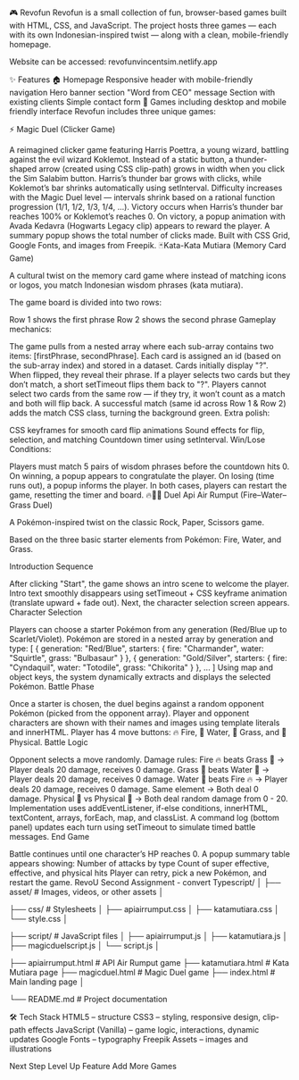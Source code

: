 🎮 Revofun
Revofun is a small collection of fun, browser-based games built with HTML, CSS, and JavaScript.
The project hosts three games — each with its own Indonesian-inspired twist — along with a clean, mobile-friendly homepage.

Website can be accessed: revofunvincentsim.netlify.app


✨ Features
🏠 Homepage
Responsive header with mobile-friendly navigation
Hero banner section
"Word from CEO" message
Section with existing clients
Simple contact form
🎲 Games including desktop and mobile friendly interface
Revofun includes three unique games:

⚡ Magic Duel (Clicker Game)

A reimagined clicker game featuring Harris Poettra, a young wizard, battling against the evil wizard Koklemot.
Instead of a static button, a thunder-shaped arrow (created using CSS clip-path) grows in width when you click the Sim Salabim button.
Harris’s thunder bar grows with clicks, while Koklemot’s bar shrinks automatically using setInterval.
Difficulty increases with the Magic Duel level — intervals shrink based on a rational function progression (1/1, 1/2, 1/3, 1/4, ...).
Victory occurs when Harris’s thunder bar reaches 100% or Koklemot’s reaches 0.
On victory, a popup animation with Avada Kedavra (Hogwarts Legacy clip) appears to reward the player.
A summary popup shows the total number of clicks made.
Built with CSS Grid, Google Fonts, and images from Freepik.
🃏Kata-Kata Mutiara (Memory Card Game)

A cultural twist on the memory card game where instead of matching icons or logos, you match Indonesian wisdom phrases (kata mutiara).

The game board is divided into two rows:

Row 1 shows the first phrase
Row 2 shows the second phrase
Gameplay mechanics:

The game pulls from a nested array where each sub-array contains two items: [firstPhrase, secondPhrase].
Each card is assigned an id (based on the sub-array index) and stored in a dataset.
Cards initially display "?". When flipped, they reveal their phrase.
If a player selects two cards but they don’t match, a short setTimeout flips them back to "?".
Players cannot select two cards from the same row — if they try, it won’t count as a match and both will flip back.
A successful match (same id across Row 1 & Row 2) adds the match CSS class, turning the background green.
Extra polish:

CSS keyframes for smooth card flip animations
Sound effects for flip, selection, and matching
Countdown timer using setInterval.
Win/Lose Conditions:

Players must match 5 pairs of wisdom phrases before the countdown hits 0.
On winning, a popup appears to congratulate the player.
On losing (time runs out), a popup informs the player.
In both cases, players can restart the game, resetting the timer and board.
🔥🌊🌱 Duel Api Air Rumput (Fire–Water–Grass Duel)

A Pokémon-inspired twist on the classic Rock, Paper, Scissors game.

Based on the three basic starter elements from Pokémon: Fire, Water, and Grass.

Introduction Sequence

After clicking "Start", the game shows an intro scene to welcome the player.
Intro text smoothly disappears using setTimeout + CSS keyframe animation (translate upward + fade out).
Next, the character selection screen appears.
Character Selection

Players can choose a starter Pokémon from any generation (Red/Blue up to Scarlet/Violet).
Pokémon are stored in a nested array by generation and type:
[
  { generation: "Red/Blue", starters: { fire: "Charmander", water: "Squirtle", grass: "Bulbasaur" } },
  { generation: "Gold/Silver", starters: { fire: "Cyndaquil", water: "Totodile", grass: "Chikorita" } },
  ...
]
Using map and object keys, the system dynamically extracts and displays the selected Pokémon.
Battle Phase

Once a starter is chosen, the duel begins against a random opponent Pokémon (picked from the opponent array).
Player and opponent characters are shown with their names and images using template literals and innerHTML.
Player has 4 move buttons: 🔥 Fire, 🌊 Water, 🌱 Grass, and 👊 Physical.
Battle Logic

Opponent selects a move randomly.
Damage rules:
Fire 🔥 beats Grass 🌱 → Player deals 20 damage, receives 0 damage.
Grass 🌱 beats Water 🌊 → Player deals 20 damage, receives 0 damage.
Water 🌊 beats Fire 🔥 → Player deals 20 damage, receives 0 damage.
Same element → Both deal 0 damage.
Physical 👊 vs Physical 👊 → Both deal random damage from 0 - 20.
Implementation uses addEventListener, if-else conditions, innerHTML, textContent, arrays, forEach, map, and classList.
A command log (bottom panel) updates each turn using setTimeout to simulate timed battle messages.
End Game

Battle continues until one character’s HP reaches 0.
A popup summary table appears showing:
Number of attacks by type
Count of super effective, effective, and physical hits
Player can retry, pick a new Pokémon, and restart the game.
RevoU Second Assignment - convert Typescript/ │ 
├── asset/ # Images, videos, or other assets │

├── css/ # Stylesheets │ 
├── apiairrumput.css │ 
├── katamutiara.css │ 
└── style.css │ 

├── script/ # JavaScript files │ 
├── apiairrumput.js │ 
├── katamutiara.js │ 
├── magicduelscript.js │ 
└── script.js │ 

├── apiairrumput.html # API Air Rumput game 
├── katamutiara.html # Kata Mutiara page 
├── magicduel.html # Magic Duel game 
├── index.html # Main landing page │ 

└── README.md # Project documentation

🛠️ Tech Stack
HTML5 – structure
CSS3 – styling, responsive design, clip-path effects
JavaScript (Vanilla) – game logic, interactions, dynamic updates
Google Fonts – typography
Freepik Assets – images and illustrations

Next Step
Level Up Feature
Add More Games

